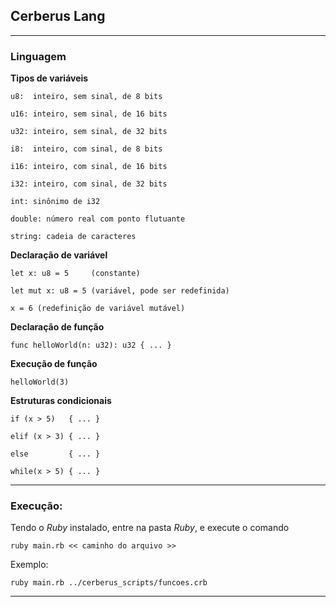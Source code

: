 ## Cerberus Lang

--------------------------

### Linguagem

**Tipos de variáveis**

```
u8:  inteiro, sem sinal, de 8 bits

u16: inteiro, sem sinal, de 16 bits

u32: inteiro, sem sinal, de 32 bits

i8:  inteiro, com sinal, de 8 bits

i16: inteiro, com sinal, de 16 bits

i32: inteiro, com sinal, de 32 bits

int: sinônimo de i32

double: número real com ponto flutuante

string: cadeia de caracteres
```

**Declaração de variável**

```
let x: u8 = 5     (constante)

let mut x: u8 = 5 (variável, pode ser redefinida)

x = 6 (redefinição de variável mutável)
```

**Declaração de função**

```
func helloWorld(n: u32): u32 { ... }
```

**Execução de função**

```
helloWorld(3)
```

**Estruturas condicionais**

```
if (x > 5)   { ... }

elif (x > 3) { ... }

else         { ... }

while(x > 5) { ... }
```

---------------------------

### Execução:

Tendo o _Ruby_ instalado, entre na pasta _Ruby_, e execute o comando

```
ruby main.rb << caminho do arquivo >>
```

Exemplo:

```
ruby main.rb ../cerberus_scripts/funcoes.crb
```

--------------------------